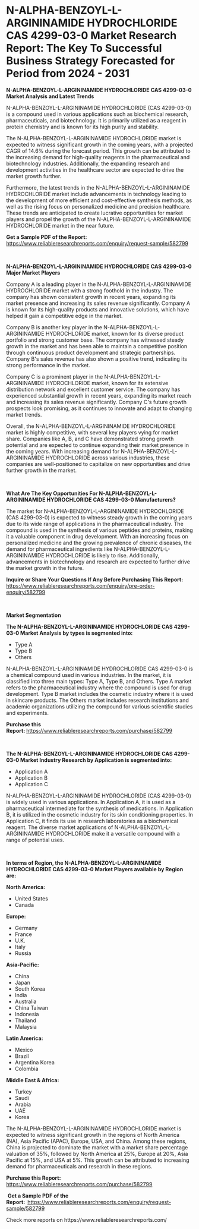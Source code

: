 <p><h1>N-ALPHA-BENZOYL-L-ARGININAMIDE HYDROCHLORIDE CAS 4299-03-0 Market Research Report: The Key To Successful Business Strategy Forecasted for Period from 2024 - 2031</h1></p><p><strong>N-ALPHA-BENZOYL-L-ARGININAMIDE HYDROCHLORIDE CAS 4299-03-0 Market Analysis and Latest Trends</strong></p>
<p><p>N-ALPHA-BENZOYL-L-ARGININAMIDE HYDROCHLORIDE (CAS 4299-03-0) is a compound used in various applications such as biochemical research, pharmaceuticals, and biotechnology. It is primarily utilized as a reagent in protein chemistry and is known for its high purity and stability.</p><p>The N-ALPHA-BENZOYL-L-ARGININAMIDE HYDROCHLORIDE market is expected to witness significant growth in the coming years, with a projected CAGR of 14.6% during the forecast period. This growth can be attributed to the increasing demand for high-quality reagents in the pharmaceutical and biotechnology industries. Additionally, the expanding research and development activities in the healthcare sector are expected to drive the market growth further.</p><p>Furthermore, the latest trends in the N-ALPHA-BENZOYL-L-ARGININAMIDE HYDROCHLORIDE market include advancements in technology leading to the development of more efficient and cost-effective synthesis methods, as well as the rising focus on personalized medicine and precision healthcare. These trends are anticipated to create lucrative opportunities for market players and propel the growth of the N-ALPHA-BENZOYL-L-ARGININAMIDE HYDROCHLORIDE market in the near future.</p></p>
<p><strong>Get a Sample PDF of the Report:&nbsp;</strong> <a href="https://www.reliableresearchreports.com/enquiry/request-sample/582799">https://www.reliableresearchreports.com/enquiry/request-sample/582799</a></p>
<p>&nbsp;</p>
<p><strong>N-ALPHA-BENZOYL-L-ARGININAMIDE HYDROCHLORIDE CAS 4299-03-0 Major Market Players</strong></p>
<p><p>Company A is a leading player in the N-ALPHA-BENZOYL-L-ARGININAMIDE HYDROCHLORIDE market with a strong foothold in the industry. The company has shown consistent growth in recent years, expanding its market presence and increasing its sales revenue significantly. Company A is known for its high-quality products and innovative solutions, which have helped it gain a competitive edge in the market.</p><p>Company B is another key player in the N-ALPHA-BENZOYL-L-ARGININAMIDE HYDROCHLORIDE market, known for its diverse product portfolio and strong customer base. The company has witnessed steady growth in the market and has been able to maintain a competitive position through continuous product development and strategic partnerships. Company B's sales revenue has also shown a positive trend, indicating its strong performance in the market.</p><p>Company C is a prominent player in the N-ALPHA-BENZOYL-L-ARGININAMIDE HYDROCHLORIDE market, known for its extensive distribution network and excellent customer service. The company has experienced substantial growth in recent years, expanding its market reach and increasing its sales revenue significantly. Company C's future growth prospects look promising, as it continues to innovate and adapt to changing market trends.</p><p>Overall, the N-ALPHA-BENZOYL-L-ARGININAMIDE HYDROCHLORIDE market is highly competitive, with several key players vying for market share. Companies like A, B, and C have demonstrated strong growth potential and are expected to continue expanding their market presence in the coming years. With increasing demand for N-ALPHA-BENZOYL-L-ARGININAMIDE HYDROCHLORIDE across various industries, these companies are well-positioned to capitalize on new opportunities and drive further growth in the market.</p></p>
<p>&nbsp;</p>
<p><strong>What Are The Key Opportunities For N-ALPHA-BENZOYL-L-ARGININAMIDE HYDROCHLORIDE CAS 4299-03-0 Manufacturers?</strong></p>
<p><p>The market for N-ALPHA-BENZOYL-L-ARGININAMIDE HYDROCHLORIDE (CAS 4299-03-0) is expected to witness steady growth in the coming years due to its wide range of applications in the pharmaceutical industry. The compound is used in the synthesis of various peptides and proteins, making it a valuable component in drug development. With an increasing focus on personalized medicine and the growing prevalence of chronic diseases, the demand for pharmaceutical ingredients like N-ALPHA-BENZOYL-L-ARGININAMIDE HYDROCHLORIDE is likely to rise. Additionally, advancements in biotechnology and research are expected to further drive the market growth in the future.</p></p>
<p><strong>Inquire or Share Your Questions If Any Before Purchasing This Report:</strong> <a href="https://www.reliableresearchreports.com/enquiry/pre-order-enquiry/582799">https://www.reliableresearchreports.com/enquiry/pre-order-enquiry/582799</a></p>
<p>&nbsp;</p>
<p><strong>Market Segmentation</strong></p>
<p><strong>The N-ALPHA-BENZOYL-L-ARGININAMIDE HYDROCHLORIDE CAS 4299-03-0 Market Analysis by types is segmented into:</strong></p>
<p><ul><li>Type A</li><li>Type B</li><li>Others</li></ul></p>
<p><p>N-ALPHA-BENZOYL-L-ARGININAMIDE HYDROCHLORIDE CAS 4299-03-0 is a chemical compound used in various industries. In the market, it is classified into three main types: Type A, Type B, and Others. Type A market refers to the pharmaceutical industry where the compound is used for drug development. Type B market includes the cosmetic industry where it is used in skincare products. The Others market includes research institutions and academic organizations utilizing the compound for various scientific studies and experiments.</p></p>
<p><strong>Purchase this Report:&nbsp;</strong><a href="https://www.reliableresearchreports.com/purchase/582799">https://www.reliableresearchreports.com/purchase/582799</a></p>
<p>&nbsp;</p>
<p><strong>The N-ALPHA-BENZOYL-L-ARGININAMIDE HYDROCHLORIDE CAS 4299-03-0 Market Industry Research by Application is segmented into:</strong></p>
<p><ul><li>Application A</li><li>Application B</li><li>Application C</li></ul></p>
<p><p>N-ALPHA-BENZOYL-L-ARGININAMIDE HYDROCHLORIDE (CAS 4299-03-0) is widely used in various applications. In Application A, it is used as a pharmaceutical intermediate for the synthesis of medications. In Application B, it is utilized in the cosmetic industry for its skin conditioning properties. In Application C, it finds its use in research laboratories as a biochemical reagent. The diverse market applications of N-ALPHA-BENZOYL-L-ARGININAMIDE HYDROCHLORIDE make it a versatile compound with a range of potential uses.</p></p>
<p>&nbsp;</p>
<p><strong>In terms of Region, the N-ALPHA-BENZOYL-L-ARGININAMIDE HYDROCHLORIDE CAS 4299-03-0 Market Players available by Region are:</strong></p>
<p>
    <p> <strong> North America: </strong>
        <ul>
            <li>United States</li>
            <li>Canada</li>
        </ul>
        </p> 
    <p> <strong> Europe: </strong>
        <ul>
            <li>Germany</li>
            <li>France</li>
            <li>U.K.</li>
            <li>Italy</li>
            <li>Russia</li>
        </ul>
        </p> 
    <p> <strong> Asia-Pacific: </strong>
        <ul>
            <li>China</li>
            <li>Japan</li>
            <li>South Korea</li>
            <li>India</li>
            <li>Australia</li>
            <li>China Taiwan</li>
            <li>Indonesia</li>
            <li>Thailand</li>
            <li>Malaysia</li>
        </ul>
        </p> 
    <p> <strong> Latin America: </strong>
        <ul>
            <li>Mexico</li>
            <li>Brazil</li>
            <li>Argentina Korea</li>
            <li>Colombia</li>
        </ul>
        </p> 
    <p> <strong> Middle East & Africa: </strong>
        <ul>
            <li>Turkey</li>
            <li>Saudi</li>
            <li>Arabia</li>
            <li>UAE</li>
            <li>Korea</li>
        </ul>
    </p>
    </p>
<p><p>The N-ALPHA-BENZOYL-L-ARGININAMIDE HYDROCHLORIDE market is expected to witness significant growth in the regions of North America (NA), Asia Pacific (APAC), Europe, USA, and China. Among these regions, China is projected to dominate the market with a market share percentage valuation of 35%, followed by North America at 25%, Europe at 20%, Asia Pacific at 15%, and USA at 5%. This growth can be attributed to increasing demand for pharmaceuticals and research in these regions.</p></p>
<p><strong>Purchase this Report: </strong><a href="https://www.reliableresearchreports.com/purchase/582799">https://www.reliableresearchreports.com/purchase/582799</a></p>
<p>&nbsp;<strong>Get a Sample PDF of the Report:&nbsp;&nbsp;</strong><a href="https://www.reliableresearchreports.com/enquiry/request-sample/582799">https://www.reliableresearchreports.com/enquiry/request-sample/582799</a></p>
<p><strong></strong></p>
<p>Check more reports on https://www.reliableresearchreports.com/</p>